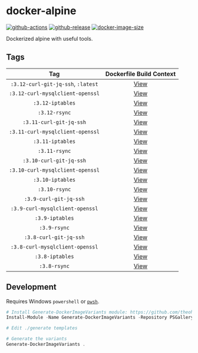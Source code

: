 # docker-alpine

[![github-actions](https://github.com/theohbrothers/docker-alpine/workflows/ci-master-pr/badge.svg)](https://github.com/theohbrothers/docker-alpine/actions)
[![github-release](https://img.shields.io/github/v/release/theohbrothers/docker-alpine?style=flat-square)](https://github.com/theohbrothers/docker-alpine/releases/)
[![docker-image-size](https://img.shields.io/docker/image-size/theohbrothers/docker-alpine/latest)](https://hub.docker.com/r/theohbrothers/docker-alpine)

Dockerized alpine with useful tools.

## Tags

| Tag | Dockerfile Build Context |
|:-------:|:---------:|
| `:3.12-curl-git-jq-ssh`, `:latest` | [View](variants/3.12-curl-git-jq-ssh ) |
| `:3.12-curl-mysqlclient-openssl` | [View](variants/3.12-curl-mysqlclient-openssl ) |
| `:3.12-iptables` | [View](variants/3.12-iptables ) |
| `:3.12-rsync` | [View](variants/3.12-rsync ) |
| `:3.11-curl-git-jq-ssh` | [View](variants/3.11-curl-git-jq-ssh ) |
| `:3.11-curl-mysqlclient-openssl` | [View](variants/3.11-curl-mysqlclient-openssl ) |
| `:3.11-iptables` | [View](variants/3.11-iptables ) |
| `:3.11-rsync` | [View](variants/3.11-rsync ) |
| `:3.10-curl-git-jq-ssh` | [View](variants/3.10-curl-git-jq-ssh ) |
| `:3.10-curl-mysqlclient-openssl` | [View](variants/3.10-curl-mysqlclient-openssl ) |
| `:3.10-iptables` | [View](variants/3.10-iptables ) |
| `:3.10-rsync` | [View](variants/3.10-rsync ) |
| `:3.9-curl-git-jq-ssh` | [View](variants/3.9-curl-git-jq-ssh ) |
| `:3.9-curl-mysqlclient-openssl` | [View](variants/3.9-curl-mysqlclient-openssl ) |
| `:3.9-iptables` | [View](variants/3.9-iptables ) |
| `:3.9-rsync` | [View](variants/3.9-rsync ) |
| `:3.8-curl-git-jq-ssh` | [View](variants/3.8-curl-git-jq-ssh ) |
| `:3.8-curl-mysqlclient-openssl` | [View](variants/3.8-curl-mysqlclient-openssl ) |
| `:3.8-iptables` | [View](variants/3.8-iptables ) |
| `:3.8-rsync` | [View](variants/3.8-rsync ) |

## Development

Requires Windows `powershell` or [`pwsh`](https://github.com/PowerShell/PowerShell).

```powershell
# Install Generate-DockerImageVariants module: https://github.com/theohbrothers/Generate-DockerImageVariants
Install-Module -Name Generate-DockerImageVariants -Repository PSGallery -Scope CurrentUser -Force -Verbose

# Edit ./generate templates

# Generate the variants
Generate-DockerImageVariants .
```
